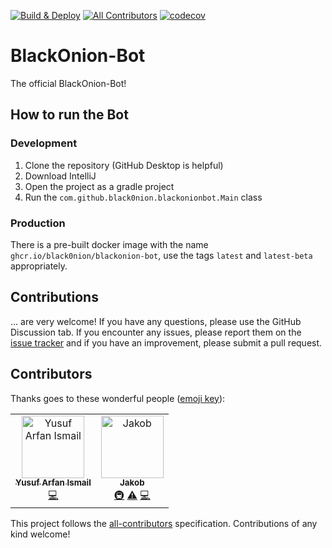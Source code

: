 <!-- ALL-CONTRIBUTORS-BADGE:START - Do not remove or modify this section -->
[allcontributors]: https://img.shields.io/badge/all_contributors-2-orange.svg 'Number of contributors on All-Contributors'
<!-- ALL-CONTRIBUTORS-BADGE:END -->

[![Build & Deploy](https://github.com/Black0nion/BlackOnion-Bot/actions/workflows/buildandeploy.yml/badge.svg)](https://github.com/Black0nion/BlackOnion-Bot/actions/workflows/buildandeploy.yml)
[![All Contributors][allcontributors]](#link)
[![codecov](https://codecov.io/gh/Black0nion/BlackOnion-Bot/branch/main/graph/badge.svg?token=LZM1L4S66I)](https://codecov.io/gh/Black0nion/BlackOnion-Bot)
	
# BlackOnion-Bot

The official BlackOnion-Bot!

## How to run the Bot
### Development
1. Clone the repository (GitHub Desktop is helpful)
2. Download IntelliJ
3. Open the project as a gradle project
4. Run the `com.github.black0nion.blackonionbot.Main` class
### Production
There is a pre-built docker image with the name `ghcr.io/black0nion/blackonion-bot`, use the tags `latest` and `latest-beta` appropriately.

## Contributions
... are very welcome! If you have any questions, please use the GitHub Discussion tab. If you encounter any issues, please report them on the [issue tracker](https://github.com/Black0nion/BlackOnion-Bot/issues) and if you have an improvement, please submit a pull request.

## Contributors

Thanks goes to these wonderful people ([emoji key](https://allcontributors.org/docs/en/emoji-key)):

<!-- ALL-CONTRIBUTORS-LIST:START - Do not remove or modify this section -->
<!-- prettier-ignore-start -->
<!-- markdownlint-disable -->
<table>
  <tbody>
    <tr>
      <td align="center"><a href="https://www.realyusufismail.com"><img src="https://avatars.githubusercontent.com/u/67903886?v=4?s=100" width="100px;" alt="Yusuf Arfan Ismail"/><br /><sub><b>Yusuf Arfan Ismail</b></sub></a><br /><a href="https://github.com/Black0nion/BlackOnion-Bot/commits?author=RealYusufIsmail" title="Code">💻</a></td>
      <td align="center"><a href="http://black-onion.com/thisIsMe/?q=simulatan"><img src="https://avatars.githubusercontent.com/u/63104422?v=4?s=100" width="100px;" alt="Jakob"/><br /><sub><b>Jakob</b></sub></a><br /><a href="#infra-SIMULATAN" title="Infrastructure (Hosting, Build-Tools, etc)">🚇</a> <a href="https://github.com/Black0nion/BlackOnion-Bot/commits?author=SIMULATAN" title="Tests">⚠️</a> <a href="https://github.com/Black0nion/BlackOnion-Bot/commits?author=SIMULATAN" title="Code">💻</a></td>
    </tr>
  </tbody>
</table>

<!-- markdownlint-restore -->
<!-- prettier-ignore-end -->

<!-- ALL-CONTRIBUTORS-LIST:END -->

This project follows the [all-contributors](https://github.com/all-contributors/all-contributors) specification. Contributions of any kind welcome!
